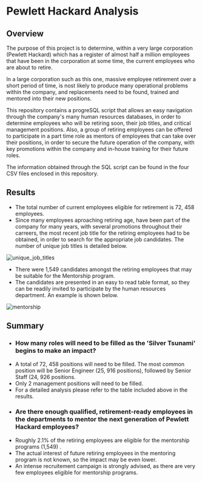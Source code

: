 # Pewlett Hackard Analysis
## Overview
The purpose of this project is to determine, within a very large corporation (Pewlett Hackard) which has a register of almost half a million employees that have been in the corporation at some time, the current employees who are about to retire.

In a large corporation such as this one, massive employee retirement over a short period of time, is nost likely to produce many operational problems within the company, and replacements need to be found, trained and mentored into their new positions.

This repository contains a progreSQL script that allows an easy navigation through the company's many human resources databases, in order to determine employees who will be retiring soon, their job titles, and critical management positions. Also, a group of retiring employees can be offered to participate in a part time role as mentors of employees that can take over their positions, in order to secure the future operation of the company, with key promotions within the company and in-house training for their future roles.

The information obtained through the SQL script can be found in the four CSV files enclosed in this repository.

## Results

 - The total number of current employees eligible for retirement is 72, 458 employees.
 - Since many employees aproaching retiring age, have been part of the company for many years, with several promotions throughout their carreers, the most recent job title for the retiring employees had to be obtained, in order to search for the appropriate job candidates. The number of unique job titles is detailed below.

![unique_job_titles](https://user-images.githubusercontent.com/95982833/153775819-3fc7415a-be3c-4d4f-850d-960b4145a0cf.png)

 - There were 1,549 candidates amongst the retiring employees that may be suitable for the Mentorship program.
 - The candidates are presented in an easy to read table format, so they can be readily invited to participate by the human resources department. An example is shown below.

![mentorship](https://user-images.githubusercontent.com/95982833/153775826-3901cc11-f847-40bd-8e56-02a540499275.png)

## Summary

 - ### How many roles will need to be filled as the 'Silver Tsunami' begins to make an impact?
 - A total of 72, 458 positions will need to be filled. The most common position will be Senior Engineer (25, 916 positions), followed by Senior Staff (24, 926 positions.
 - Only 2 management positions will need to be filled.
 - For a detailed analysis please refer to the table included above in the results.
 - ### Are there enough qualified, retirement-ready employees in the departments to mentor the next generation of Pewlett Hackard employees?
 - Roughly 2.1% of the retiring employees are eligible for the mentorship programs (1,549) .
 - The actual interest of future retiring employees in the mentoring program is not known, so the impact may be even lower.
 -  An intense recruitement campaign is strongly advised, as there are very few employees eligible for mentorship programs.
